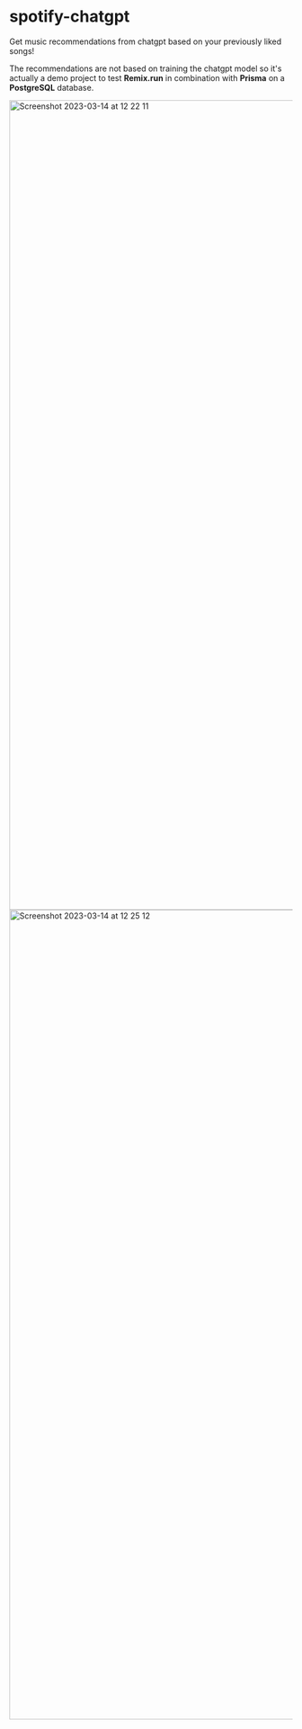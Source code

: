 # spotify-chatgpt

Get music recommendations from chatgpt based on your previously liked songs!

The recommendations are not based on training the chatgpt model so it's actually a demo project to test __Remix.run__ in combination with __Prisma__ on a __PostgreSQL__ database.

<img width="1440" alt="Screenshot 2023-03-14 at 12 22 11" src="https://user-images.githubusercontent.com/912232/224972147-a5503f68-9331-48f8-a495-2889f6dc40aa.png">
<img width="1440" alt="Screenshot 2023-03-14 at 12 25 12" src="https://user-images.githubusercontent.com/912232/224972184-33b5461c-2ee9-4fd5-835b-43d07ed26000.png">
